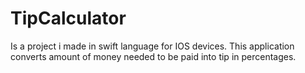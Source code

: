 # TipCalculator 
Is a project i made in swift language for IOS devices.
This application converts amount of money needed to be paid into tip in percentages.
